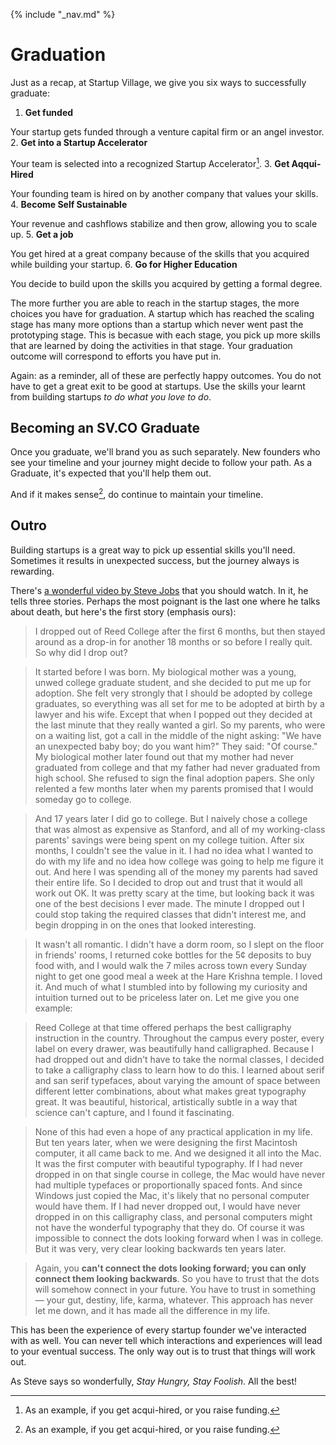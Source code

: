 {% include "_nav.md" %}

# Graduation

Just as a recap, at Startup Village, we give you six ways to successfully graduate:

1. **Get funded**
  
  Your startup gets funded through a venture capital firm or an angel investor.
2. **Get into a Startup Accelerator**

  Your team is selected into a recognized Startup Accelerator[^1].
3. **Get Aqqui-Hired**

  Your founding team is hired on by another company that values your skills.
4. **Become Self Sustainable**

  Your revenue and cashflows stabilize and then grow, allowing you to scale up.
5. **Get a job**

  You get hired at a great company because of the skills that you acquired while building your startup.
6. **Go for Higher Education**

  You decide to build upon the skills you acquired by getting a formal degree.
  
  The more further you are able to reach in the startup stages, the more choices you have for graduation. A startup which has reached the scaling stage has many more options than a startup which never went past the prototyping stage. This is becasue with each stage, you pick up more skills that are learned by doing the activities in that stage. Your graduation outcome will correspond to efforts you have put in. 

Again: as a reminder, all of these are perfectly happy outcomes. You do not have to get a great exit to be good at startups. Use the skills your learnt from building startups *to do what you love to do*.

## Becoming an SV.CO Graduate
Once you graduate, we'll brand you as such separately. New founders who see your timeline and your journey might decide to follow your path. As a Graduate, it's expected that you'll help them out.

And if it makes sense[^1], do continue to maintain your timeline.

## Outro
Building startups is a great way to pick up essential skills you'll need. Sometimes it results in unexpected success, but the journey always is rewarding.

There's [a wonderful video by Steve Jobs](https://www.youtube.com/watch?v=w4xPv9x518Q) that you should watch. In it, he tells three stories. Perhaps the most poignant is the last one where he talks about death, but here's the first story (emphasis ours):

> I dropped out of Reed College after the first 6 months, but then stayed around as a drop-in for another 18 months or so before I really quit. So why did I drop out?

> It started before I was born. My biological mother was a young, unwed college graduate student, and she decided to put me up for adoption. She felt very strongly that I should be adopted by college graduates, so everything was all set for me to be adopted at birth by a lawyer and his wife. Except that when I popped out they decided at the last minute that they really wanted a girl. So my parents, who were on a waiting list, got a call in the middle of the night asking: "We have an unexpected baby boy; do you want him?" They said: "Of course." My biological mother later found out that my mother had never graduated from college and that my father had never graduated from high school. She refused to sign the final adoption papers. She only relented a few months later when my parents promised that I would someday go to college.

> And 17 years later I did go to college. But I naively chose a college that was almost as expensive as Stanford, and all of my working-class parents' savings were being spent on my college tuition. After six months, I couldn't see the value in it. I had no idea what I wanted to do with my life and no idea how college was going to help me figure it out. And here I was spending all of the money my parents had saved their entire life. So I decided to drop out and trust that it would all work out OK. It was pretty scary at the time, but looking back it was one of the best decisions I ever made. The minute I dropped out I could stop taking the required classes that didn't interest me, and begin dropping in on the ones that looked interesting.

> It wasn't all romantic. I didn't have a dorm room, so I slept on the floor in friends' rooms, I returned coke bottles for the 5¢ deposits to buy food with, and I would walk the 7 miles across town every Sunday night to get one good meal a week at the Hare Krishna temple. I loved it. And much of what I stumbled into by following my curiosity and intuition turned out to be priceless later on. Let me give you one example:

> Reed College at that time offered perhaps the best calligraphy instruction in the country. Throughout the campus every poster, every label on every drawer, was beautifully hand calligraphed. Because I had dropped out and didn't have to take the normal classes, I decided to take a calligraphy class to learn how to do this. I learned about serif and san serif typefaces, about varying the amount of space between different letter combinations, about what makes great typography great. It was beautiful, historical, artistically subtle in a way that science can't capture, and I found it fascinating.

> None of this had even a hope of any practical application in my life. But ten years later, when we were designing the first Macintosh computer, it all came back to me. And we designed it all into the Mac. It was the first computer with beautiful typography. If I had never dropped in on that single course in college, the Mac would have never had multiple typefaces or proportionally spaced fonts. And since Windows just copied the Mac, it's likely that no personal computer would have them. If I had never dropped out, I would have never dropped in on this calligraphy class, and personal computers might not have the wonderful typography that they do. Of course it was impossible to connect the dots looking forward when I was in college. But it was very, very clear looking backwards ten years later.

> Again, you **can't connect the dots looking forward; you can only connect them looking backwards**. So you have to trust that the dots will somehow connect in your future. You have to trust in something — your gut, destiny, life, karma, whatever. This approach has never let me down, and it has made all the difference in my life.

This has been the experience of every startup founder we've interacted with as well. You can never tell which interactions and experiences will lead to your eventual success. The only way out is to trust that things will work out. 

As Steve says so wonderfully, *Stay Hungry, Stay Foolish*. All the best!

[^1]: As an example, if you get acqui-hired, or you raise funding.

